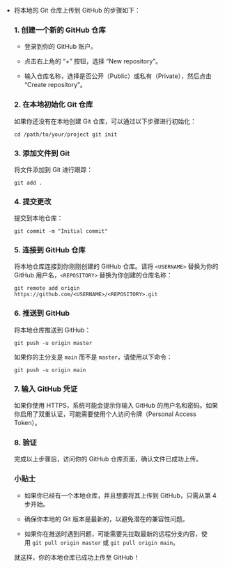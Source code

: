 - 将本地的 Git 仓库上传到 GitHub 的步骤如下：
    
    ### 1. 创建一个新的 GitHub 仓库
    
    - 登录到你的 GitHub 账户。
        
    - 点击右上角的 “+” 按钮，选择 “New repository”。
        
    - 输入仓库名称，选择是否公开（Public）或私有（Private），然后点击 “Create repository”。
        
    
    ### 2. 在本地初始化 Git 仓库
    
    如果你还没有在本地创建 Git 仓库，可以通过以下步骤进行初始化：
    
    `cd /path/to/your/project git init`
    
    ### 3. 添加文件到 Git
    
    将文件添加到 Git 进行跟踪：
    
    `git add .`
    
    ### 4. 提交更改
    
    提交到本地仓库：
    
    `git commit -m "Initial commit"`
    
    ### 5. 连接到 GitHub 仓库
    
    将本地仓库连接到你刚刚创建的 GitHub 仓库。请将 `<USERNAME>` 替换为你的 GitHub 用户名，`<REPOSITORY>` 替换为你创建的仓库名称：
    
    `git remote add origin https://github.com/<USERNAME>/<REPOSITORY>.git`
    
    ### 6. 推送到 GitHub
    
    将本地仓库推送到 GitHub：
    
    `git push -u origin master`
    
    如果你的主分支是 `main` 而不是 `master`，请使用以下命令：
    
    `git push -u origin main`
    
    ### 7. 输入 GitHub 凭证
    
    如果你使用 HTTPS，系统可能会提示你输入 GitHub 的用户名和密码。如果你启用了双重认证，可能需要使用个人访问令牌（Personal Access Token）。
    
    ### 8. 验证
    
    完成以上步骤后，访问你的 GitHub 仓库页面，确认文件已成功上传。
    
    ### 小贴士
    
    - 如果你已经有一个本地仓库，并且想要将其上传到 GitHub，只需从第 4 步开始。
        
    - 确保你本地的 Git 版本是最新的，以避免潜在的兼容性问题。
        
    - 如果你在推送时遇到问题，可能需要先拉取最新的远程分支内容，使用 `git pull origin master` 或 `git pull origin main`。
        
    
    就这样，你的本地仓库已成功上传至 GitHub！
    